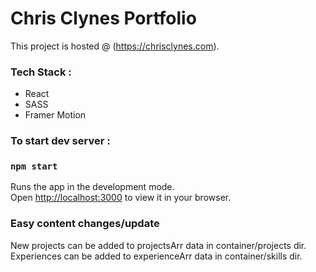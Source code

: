 # Chris Clynes Portfolio

This project is hosted @ (https://chrisclynes.com).

### Tech Stack :
+ React
+ SASS
+ Framer Motion


### To start dev server :
### `npm start`

Runs the app in the development mode.\
Open [http://localhost:3000](http://localhost:3000) to view it in your browser.

### Easy content changes/update
New projects can be added to projectsArr data in container/projects dir.
Experiences can be added to experienceArr data in container/skills dir.

